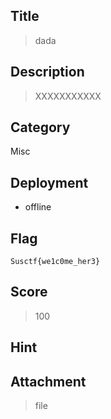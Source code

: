 ## Title

>  dada

## Description

> XXXXXXXXXXX

## Category

Misc

## Deployment

- offline

## Flag

`Susctf{we1c0me_her3}`

## Score

> 100

## Hint

> 

## Attachment

> file


